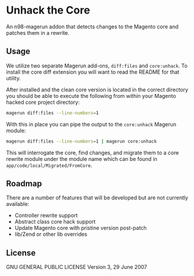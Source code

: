 Unhack the Core
===

An n98-magerun addon that detects changes to the Magento core and patches them in a rewrite.

Usage
---

We utilize two separate Magerun add-ons, `diff:files` and `core:unhack`. To install the core diff extension you will want to read the README for that utility. 

After installed and the clean core version is located in the correct directory you should be able to execute the following from within your Magento hacked core project directory:

```bash
magerun diff:files --line-numbers=1
```

With this in place you can pipe the output to the `core:unhack` Magerun module:

```bash
magerun diff:files --line-numbers=1 | magerun core:unhack
```

This will interrogate the core, find changes, and migrate them to a core rewrite module under the module name which can be found in `app/code/local/Migrated/FromCore`.


Roadmap
---

There are a number of features that will be developed but are not currently available:

- Controller rewrite support
- Abstract class core hack support
- Update Magento core with pristine version post-patch
- lib/Zend or other lib overrides


License
---

GNU GENERAL PUBLIC LICENSE
Version 3, 29 June 2007